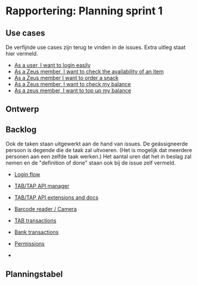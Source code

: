 # Rapportering: Planning sprint 1
## Use cases
De verfijnde use cases zijn terug te vinden in de issues. Extra uitleg staat hier vermeld.

- [As a user, I want to login easily][uc1]
- [As a Zeus member, I want to check the availability of an item][uc2]
- [As a Zeus member I want to order a snack][uc3]
- [As a Zeus member, I want to check my balance][uc4]
- [As a zeus member, I want to top up my balance][uc5]

## Ontwerp

## Backlog
Ook de taken staan uitgewerkt aan de hand van issues. De geässigneerde persoon is degende die de taak zal uitvoeren. (Het is mogelijk dat meerdere personen aan een zelfde taak werken.) Het aantal uren dat het in beslag zal nemen en de "definition of done" staan ook bij de issue zelf vermeld.

- [Login flow][login_flow]
- [TAB/TAP API manager][api_manager]
- [TAB/TAP API extensions and docs][api_ex_docs]
- [Barcode reader / Camera][barcode]
- [TAB transactions][tab_trans]
- [Bank transactions][bank_trans]
- [Permissions][permissions]

-


## Planningstabel

[uc1]: https://github.ugent.be/SELab1/project-1819-groep-2/issues/1
[uc2]: https://github.ugent.be/SELab1/project-1819-groep-2/issues/2
[uc3]: https://github.ugent.be/SELab1/project-1819-groep-2/issues/3
[uc4]: https://github.ugent.be/SELab1/project-1819-groep-2/issues/4
[uc5]: https://github.ugent.be/SELab1/project-1819-groep-2/issues/5

[login_page]: https://github.ugent.be/SELab1/project-1819-groep-2/issues/10
[stock_page]: https://github.ugent.be/SELab1/project-1819-groep-2/issues/11
[account_page]: https://github.ugent.be/SELab1/project-1819-groep-2/issues/14
[money_page]: https://github.ugent.be/SELab1/project-1819-groep-2/issues/15
[settings_page]: https://github.ugent.be/SELab1/project-1819-groep-2/issues/16
[home_page]: https://github.ugent.be/SELab1/project-1819-groep-2/issues/18
[history_page]: https://github.ugent.be/SELab1/project-1819-groep-2/issues/21
[basket]: https://github.ugent.be/SELab1/project-1819-groep-2/issues/13
[nav_bar]: https://github.ugent.be/SELab1/project-1819-groep-2/issues/20

[login_flow]: https://github.ugent.be/SELab1/project-1819-groep-2/issues/7
[api_manager]: https://github.ugent.be/SELab1/project-1819-groep-2/issues/8
[api_ex_docs]: https://github.ugent.be/SELab1/project-1819-groep-2/issues/9
[barcode]: https://github.ugent.be/SELab1/project-1819-groep-2/issues/12
[tab_trans]: https://github.ugent.be/SELab1/project-1819-groep-2/issues/17
[bank_trans]: https://github.ugent.be/SELab1/project-1819-groep-2/issues/19
[permissions]: https://github.ugent.be/SELab1/project-1819-groep-2/issues/22
